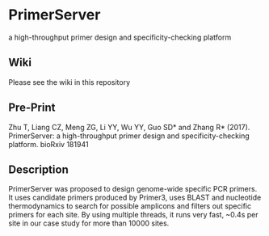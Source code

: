 # PrimerServer
a high-throughput primer design and specificity-checking platform

## Wiki
Please see the wiki in this repository

## Pre-Print
Zhu T, Liang CZ, Meng ZG, Li YY, Wu YY, Guo SD* and Zhang R* (2017). PrimerServer: a high-throughput primer design and specificity-checking platform. bioRxiv 181941

## Description
PrimerServer was proposed to design genome-wide specific PCR primers. It uses candidate primers produced by Primer3, uses BLAST and nucleotide thermodynamics to search for possible amplicons and filters out specific primers for each site. By using multiple threads, it runs very fast, ~0.4s per site in our case study for more than 10000 sites. 
